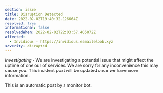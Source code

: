 ```yaml
---
section: issue
title: Disruption Detected
date: 2022-02-02T19:40:32.126664Z
resolved: true
informational: false
resolvedWhen: 2022-02-02T22:03:57.405072Z
affected:
  - Invidious - https://invidious.esmailelbob.xyz
severity: disrupted
---
```

*Investigating* - We are investigating a potential issue that might affect the uptime of one our of services. We are sorry for any inconvenience this may cause you. This incident post will be updated once we have more information.

This is an automatic post by a monitor bot.
        